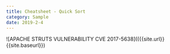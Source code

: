 ```yaml
---
title: Cheatsheet - Quick Sort
category: Sample
date: 2019-2-4
---
```


![APACHE STRUTS VULNERABILITY CVE 2017-5638](({{site.url}}{{site.baseurl}})
